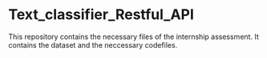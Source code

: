 # Text_classifier_Restful_API
This repository contains the necessary files of the internship assessment. It contains the dataset and the neccessary codefiles. 

